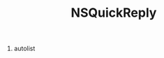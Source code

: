 ﻿---
uid: crmscript_ref_NSQuickReply
title: NSQuickReply
intellisense: Void.NSQuickReply
keywords: NSQuickReply
so.topic: reference
---



1. autolist 

